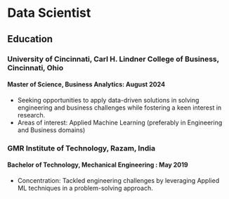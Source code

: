 # Data Scientist
## Education
### University of Cincinnati, Carl H. Lindner College of Business, Cincinnati, Ohio
#### Master of Science, Business Analytics: August 2024
- Seeking opportunities to apply data-driven solutions in solving engineering and business challenges while fostering a keen interest in research.
- Areas of interest: Applied Machine Learning (preferably in Engineering and Business domains)	        	
### GMR Institute of Technology, Razam, India
#### Bachelor of Technology, Mechanical Engineering	: May 2019
- Concentration: Tackled engineering challenges by leveraging Applied ML techniques in a problem-solving approach.

